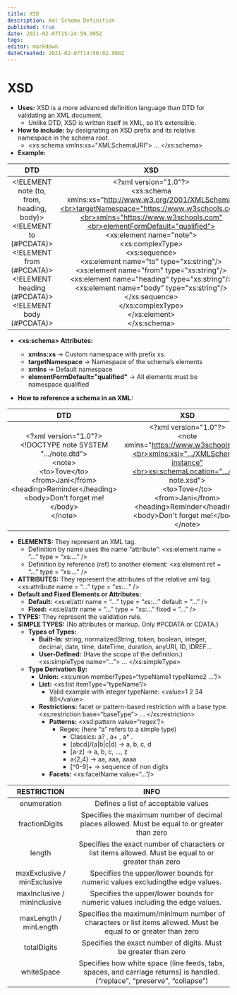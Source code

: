 ```yaml
---
title: XSD
description: Xml Schema Definition
published: true
date: 2021-02-07T15:24:59.995Z
tags: 
editor: markdown
dateCreated: 2021-02-07T14:56:02.960Z
---
```


# XSD

- **Uses:** XSD is a more advanced definition language than DTD for validating an XML document.
	- Unlike DTD, XSD is written itself in XML, so it’s extensible.
- **How to include:** by designating an XSD prefix and its relative namespace in the schema root.
	- <xs:schema xmlns:xs="XMLSchemaURI"> ... </xs:schema>
- **Example:**

|                                                                               DTD                                                                              	|                                                                                                                                                                                                                                                                                      XSD                                                                                                                                                                                                                                                                                      	|
|:--------------------------------------------------------------------------------------------------------------------------------------------------------------:	|:-----------------------------------------------------------------------------------------------------------------------------------------------------------------------------------------------------------------------------------------------------------------------------------------------------------------------------------------------------------------------------------------------------------------------------------------------------------------------------------------------------------------------------------------------------------------------------:	|
| \<!ELEMENT note (to, from, heading, body)><br>\<!ELEMENT to (#PCDATA)><br>\<!ELEMENT from (#PCDATA)><br>\<!ELEMENT heading (#PCDATA)><br>\<!ELEMENT body (#PCDATA)> 	| \<?xml version="1.0"?><br>\<xs:schema xmlns:xs="http://www.w3.org/2001/XMLSchema"<br>targetNamespace="https://www.w3schools.com"<br>xmlns="https://www.w3schools.com"<br>elementFormDefault="qualified"> <br>\<xs:element name="note"><br>  \<xs:complexType><br>    \<xs:sequence><br>      \<xs:element name="to" type="xs:string"/><br>      \<xs:element name="from" type="xs:string"/><br>      \<xs:element name="heading" type="xs:string"/><br>      \<xs:element name="body" type="xs:string"/><br>    </xs:sequence><br>  </xs:complexType><br></xs:element><br></xs:schema> 	|

- **\<xs:schema> Attributes:**	
	- **xmlns:xs**					→ Custom namespace with prefix xs.
	- **targetNamespace**				→ Namespace of the schema’s elements 
	- **xmlns**						→ Default namespace
	- **elementFormDefault="qualified"**		→ All elements must be namespace qualified

- **How to reference a schema in an XML:**

|                                                                                                DTD                                                                                                	|                                                                                                                                    XSD                                                                                                                                    	|
|:-------------------------------------------------------------------------------------------------------------------------------------------------------------------------------------------------:	|:-------------------------------------------------------------------------------------------------------------------------------------------------------------------------------------------------------------------------------------------------------------------------:	|
| \<?xml version="1.0"?><br>\<!DOCTYPE note SYSTEM ".../note.dtd"><br>\<note><br>  \<to>Tove\</to><br>  \<from>Jani\</from><br>  \<heading>Reminder\</heading><br>  \<body>Don't forget me!\</body><br>\</note> 	| \<?xml version="1.0"?><br>\<note xmlns="https://www.w3schools.com"<br>xmlns:xsi=".../XMLSchema-instance"<br>xsi:schemaLocation=".../xml note.xsd"><br>  \<to>Tove\</to><br>  \<from>Jani\</from><br>  \<heading>Reminder\</heading><br>  \<body>Don't forget me!\</body><br>\</note> 	|

- **ELEMENTS:** They represent an XML tag.
	- Definition by name uses the name “attribute”:
		\<xs:element name = “...” type = “xs:...” />
	- Definition by reference (ref) to another element:
		\<xs:element ref = “...” type = “xs:...” />
- **ATTRIBUTES:** They represent the attributes of the relative xml tag.
									\<xs:attribute name = “...” type = “xs:...” />
- **Default and Fixed Elements or Attributes:**
	- **Default:**	\<xs:el/attr name = “...” type = “xs:...” default = ”...” />
	- **Fixed:**		\<xs:el/attr name = “...” type = “xs:...” fixed = ”...” />
- **TYPES:** They represent the validation rule.
- **SIMPLE TYPES:** (No attributes or markup. Only #PCDATA or CDATA.)
	- **Types of Types:**
		- **Built-In:** string, normalizedString, token, boolean, integer, decimal, date, time, dateTime, duration, anyURI, ID, IDREF...
		- **User-Defined:** (Have the scope of the definition.)
			\<xs:simpleType name=“...”> ... </xs:simpleType>
	- **Type Derivation By:**
		- **Union:** \<xs:union memberTypes=“typeName1 typeName2 ...”/>
		- **List:** \<xs:list itemType=“typeName”/>
			- Valid example with integer typeName: \<value>1 2 34 88\</value>
 		- **Restrictions:** facet or pattern-based restriction with a base type.
												\<xs:restriction base=“baseType”> ... </xs:restriction>
			- **Patterns:** \<xsd:pattern value=“regex”/>
				- Regex: (here “a” refers to a simple type)
					- Classics: a? , a+ , a* .
					- \[abcd]/(a|b|c|d)	→ 	a, b, c, d
					- \[a-z]			→ 	a, b, c, …, z
					- a{2,4}		→ 	aa, aaa, aaaa
					- \[^0-9]+		→ 	sequence of non digits
			- **Facets:** \<xs:facetName value=“...”/>
      
|         RESTRICTION         	|                                                            INFO                                                            	|
|:---------------------------:	|:--------------------------------------------------------------------------------------------------------------------------:	|
| enumeration                 	| Defines a list of acceptable values                                                                                        	|
| fractionDigits              	| Specifies the maximum number of decimal places allowed. Must be equal to or greater than zero                              	|
| length                      	| Specifies the exact number of characters or list items allowed. Must be equal to or greater than zero                      	|
| maxExclusive / minExclusive 	| Specifies the upper/lower bounds for numeric values excludingthe edge values.                                              	|
| maxInclusive / minInclusive 	| Specifies the upper/lower bounds for numeric values including the edge values.                                             	|
| maxLength / minLength       	| Specifies the maximum/minimum number of characters or list items allowed. Must be equal to or greater than zero            	|
| totalDigits                 	| Specifies the exact number of digits. Must be greater than zero                                                            	|
| whiteSpace                  	| Specifies how white space (line feeds, tabs, spaces, and carriage returns) is handled. (“replace”, “preserve”, “collapse”) 	|

